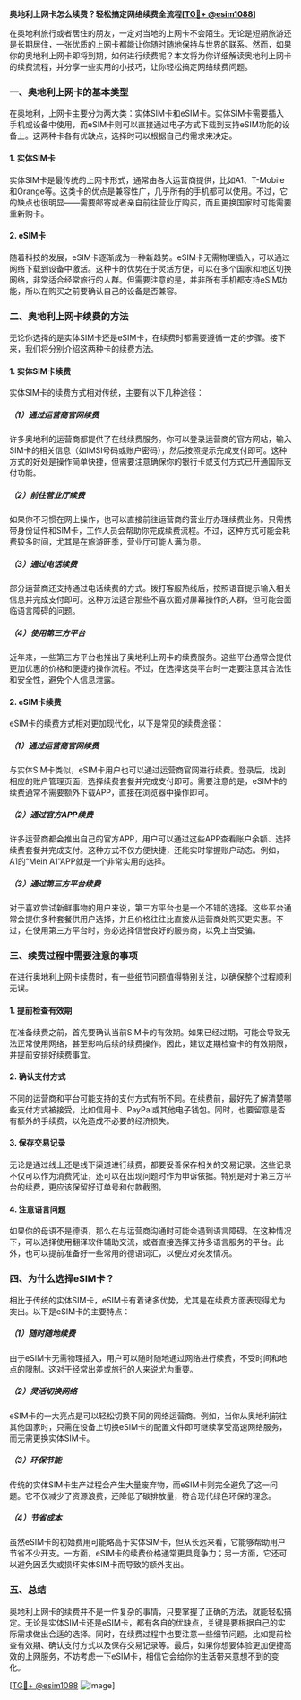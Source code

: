 **奥地利上网卡怎么续费？轻松搞定网络续费全流程[[TG💪+ @esim1088](https://t.me/s/esim1088)]**

在奥地利旅行或者居住的朋友，一定对当地的上网卡不会陌生。无论是短期旅游还是长期居住，一张优质的上网卡都能让你随时随地保持与世界的联系。然而，如果你的奥地利上网卡即将到期，如何进行续费呢？本文将为你详细解读奥地利上网卡的续费流程，并分享一些实用的小技巧，让你轻松搞定网络续费问题。

### **一、奥地利上网卡的基本类型**

在奥地利，上网卡主要分为两大类：实体SIM卡和eSIM卡。实体SIM卡需要插入手机或设备中使用，而eSIM卡则可以直接通过电子方式下载到支持eSIM功能的设备上。这两种卡各有优缺点，选择时可以根据自己的需求来决定。

#### **1. 实体SIM卡**
实体SIM卡是最传统的上网卡形式，通常由各大运营商提供，比如A1、T-Mobile和Orange等。这类卡的优点是兼容性广，几乎所有的手机都可以使用。不过，它的缺点也很明显——需要邮寄或者亲自前往营业厅购买，而且更换国家时可能需要重新购卡。

#### **2. eSIM卡**
随着科技的发展，eSIM卡逐渐成为一种新趋势。eSIM卡无需物理插入，可以通过网络下载到设备中激活。这种卡的优势在于灵活方便，可以在多个国家和地区切换网络，非常适合经常旅行的人群。但需要注意的是，并非所有手机都支持eSIM功能，所以在购买之前要确认自己的设备是否兼容。

### **二、奥地利上网卡续费的方法**

无论你选择的是实体SIM卡还是eSIM卡，在续费时都需要遵循一定的步骤。接下来，我们将分别介绍这两种卡的续费方法。

#### **1. 实体SIM卡续费**
实体SIM卡的续费方式相对传统，主要有以下几种途径：

##### **（1）通过运营商官网续费**
许多奥地利的运营商都提供了在线续费服务。你可以登录运营商的官方网站，输入SIM卡的相关信息（如IMSI号码或账户密码），然后按照提示完成支付即可。这种方式的好处是操作简单快捷，但需要注意确保你的银行卡或支付方式已开通国际支付功能。

##### **（2）前往营业厅续费**
如果你不习惯在网上操作，也可以直接前往运营商的营业厅办理续费业务。只需携带身份证件和SIM卡，工作人员会帮助你完成续费流程。不过，这种方式可能会耗费较多时间，尤其是在旅游旺季，营业厅可能人满为患。

##### **（3）通过电话续费**
部分运营商还支持通过电话续费的方式。拨打客服热线后，按照语音提示输入相关信息并完成支付即可。这种方法适合那些不喜欢面对屏幕操作的人群，但可能会面临语言障碍的问题。

##### **（4）使用第三方平台**
近年来，一些第三方平台也推出了奥地利上网卡的续费服务。这些平台通常会提供更加优惠的价格和便捷的操作流程。不过，在选择这类平台时一定要注意其合法性和安全性，避免个人信息泄露。

#### **2. eSIM卡续费**
eSIM卡的续费方式相对更加现代化，以下是常见的续费途径：

##### **（1）通过运营商官网续费**
与实体SIM卡类似，eSIM卡用户也可以通过运营商官网进行续费。登录后，找到相应的账户管理页面，选择续费套餐并完成支付即可。需要注意的是，eSIM卡的续费通常不需要额外下载APP，直接在浏览器中操作即可。

##### **（2）通过官方APP续费**
许多运营商都会推出自己的官方APP，用户可以通过这些APP查看账户余额、选择续费套餐并完成支付。这种方式不仅方便快捷，还能实时掌握账户动态。例如，A1的“Mein A1”APP就是一个非常实用的选择。

##### **（3）通过第三方平台续费**
对于喜欢尝试新鲜事物的用户来说，第三方平台也是一个不错的选择。这些平台通常会提供多种套餐供用户选择，并且价格往往比直接从运营商处购买更实惠。不过，在使用第三方平台时，务必选择信誉良好的服务商，以免上当受骗。

### **三、续费过程中需要注意的事项**

在进行奥地利上网卡续费时，有一些细节问题值得特别关注，以确保整个过程顺利无误。

#### **1. 提前检查有效期**
在准备续费之前，首先要确认当前SIM卡的有效期。如果已经过期，可能会导致无法正常使用网络，甚至影响后续的续费操作。因此，建议定期检查卡的有效期限，并提前安排好续费事宜。

#### **2. 确认支付方式**
不同的运营商和平台可能支持的支付方式有所不同。在续费前，最好先了解清楚哪些支付方式被接受，比如信用卡、PayPal或其他电子钱包。同时，也要留意是否有额外的手续费，以免造成不必要的经济损失。

#### **3. 保存交易记录**
无论是通过线上还是线下渠道进行续费，都要妥善保存相关的交易记录。这些记录不仅可以作为消费凭证，还可以在出现问题时作为申诉依据。特别是对于第三方平台的续费，更应该保留好订单号和付款截图。

#### **4. 注意语言问题**
如果你的母语不是德语，那么在与运营商沟通时可能会遇到语言障碍。在这种情况下，可以选择使用翻译软件辅助交流，或者直接选择支持多语言服务的平台。此外，也可以提前准备好一些常用的德语词汇，以便应对突发情况。

### **四、为什么选择eSIM卡？**

相比于传统的实体SIM卡，eSIM卡有着诸多优势，尤其是在续费方面表现得尤为突出。以下是eSIM卡的主要特点：

##### **（1）随时随地续费**
由于eSIM卡无需物理插入，用户可以随时随地通过网络进行续费，不受时间和地点的限制。这对于经常出差或旅行的人来说尤为重要。

##### **（2）灵活切换网络**
eSIM卡的一大亮点是可以轻松切换不同的网络运营商。例如，当你从奥地利前往其他国家时，只需在设备上切换eSIM卡的配置文件即可继续享受高速网络服务，而无需更换实体SIM卡。

##### **（3）环保节能**
传统的实体SIM卡生产过程会产生大量废弃物，而eSIM卡则完全避免了这一问题。它不仅减少了资源浪费，还降低了碳排放量，符合现代绿色环保的理念。

##### **（4）节省成本**
虽然eSIM卡的初始费用可能略高于实体SIM卡，但从长远来看，它能够帮助用户节省不少开支。一方面，eSIM卡的续费价格通常更具竞争力；另一方面，它还可以避免因丢失或损坏实体SIM卡而导致的额外支出。

### **五、总结**

奥地利上网卡的续费并不是一件复杂的事情，只要掌握了正确的方法，就能轻松搞定。无论是实体SIM卡还是eSIM卡，都有各自的优缺点，关键是要根据自己的实际需求做出合适的选择。同时，在续费过程中也要注意一些细节问题，比如提前检查有效期、确认支付方式以及保存交易记录等。最后，如果你想要体验更加便捷高效的上网服务，不妨考虑一下eSIM卡，相信它会给你的生活带来意想不到的变化。

[[TG💪+ @esim1088](https://t.me/s/esim1088) ![Image](https://i.postimg.cc/4NQfJmqS/Snipaste-2025-05-13-00-14-12.png)]